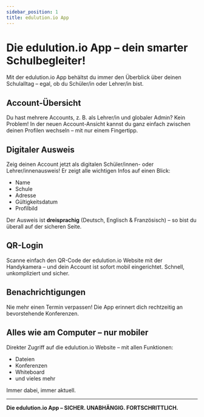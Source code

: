 ```yaml
---
sidebar_position: 1
title: edulution.io App
---
```


# Die edulution.io App – dein smarter Schulbegleiter!

Mit der edulution.io App behältst du immer den Überblick über deinen Schulalltag – egal, ob du Schüler/in oder Lehrer/in bist.

## Account-Übersicht

Du hast mehrere Accounts, z. B. als Lehrer/in und globaler Admin? Kein Problem! In der neuen Account-Ansicht kannst du ganz einfach zwischen deinen Profilen wechseln – mit nur einem Fingertipp.

## Digitaler Ausweis

Zeig deinen Account jetzt als digitalen Schüler/innen- oder Lehrer/innenausweis! Er zeigt alle wichtigen Infos auf einen Blick:

- Name
- Schule
- Adresse
- Gültigkeitsdatum
- Profilbild

Der Ausweis ist **dreisprachig** (Deutsch, Englisch & Französisch) – so bist du überall auf der sicheren Seite.

## QR-Login

Scanne einfach den QR-Code der edulution.io Website mit der Handykamera – und dein Account ist sofort mobil eingerichtet. Schnell, unkompliziert und sicher.

## Benachrichtigungen

Nie mehr einen Termin verpassen! Die App erinnert dich rechtzeitig an bevorstehende Konferenzen.

## Alles wie am Computer – nur mobiler

Direkter Zugriff auf die edulution.io Website – mit allen Funktionen:

- Dateien
- Konferenzen
- Whiteboard
- und vieles mehr

Immer dabei, immer aktuell.

---

**Die edulution.io App – SICHER. UNABHÄNGIG. FORTSCHRITTLICH.**